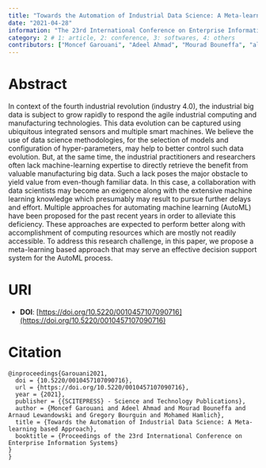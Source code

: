 ```yaml
---
title: "Towards the Automation of Industrial Data Science: A Meta-learning based Approach"
date: "2021-04-28"
information: "The 23rd International Conference on Enterprise Information Systems(ICEIS)"
category: 2 # 1: article, 2: conference, 3: softwares, 4: others
contributors: ["Moncef Garouani", "Adeel Ahmad", "Mourad Bouneffa", "al."]
---
```


# Abstract
In context of the fourth industrial revolution (industry 4.0), the industrial big data is subject to grow rapidly to respond the agile industrial computing and manufacturing technologies. This data evolution can be captured using ubiquitous integrated sensors and multiple smart machines. We believe the use of data science methodologies, for the selection of models and configuration of hyper-parameters, may help to better control such data evolution. But, at the same time, the industrial practitioners and researchers often lack machine-learning expertise to directly retrieve the benefit from valuable manufacturing big data. Such a lack poses the major obstacle to yield value from even-though familiar data. In this case, a collaboration with data scientists may become an exigence along with the extensive machine learning knowledge which presumably may result to pursue further delays and effort. Multiple approaches for automating machine learning (AutoML) have been proposed for the past recent years in order to alleviate this deficiency. These approaches are expected to perform better along with accomplishment of computing resources which are mostly not readily accessible. To address this research challenge, in this paper, we propose a meta-learning based approach that may serve an effective decision support system for the AutoML process.



# URI

- **DOI**: [https://doi.org/10.5220/0010457107090716](https://doi.org/10.5220/0010457107090716)

# Citation

```
@inproceedings{Garouani2021,
  doi = {10.5220/0010457107090716},
  url = {https://doi.org/10.5220/0010457107090716},
  year = {2021},
  publisher = {{SCITEPRESS} - Science and Technology Publications},
  author = {Moncef Garouani and Adeel Ahmad and Mourad Bouneffa and Arnaud Lewandowski and Gregory Bourguin and Mohamed Hamlich},
  title = {Towards the Automation of Industrial Data Science: A Meta-learning based Approach},
  booktitle = {Proceedings of the 23rd International Conference on Enterprise Information Systems}
}
}
```